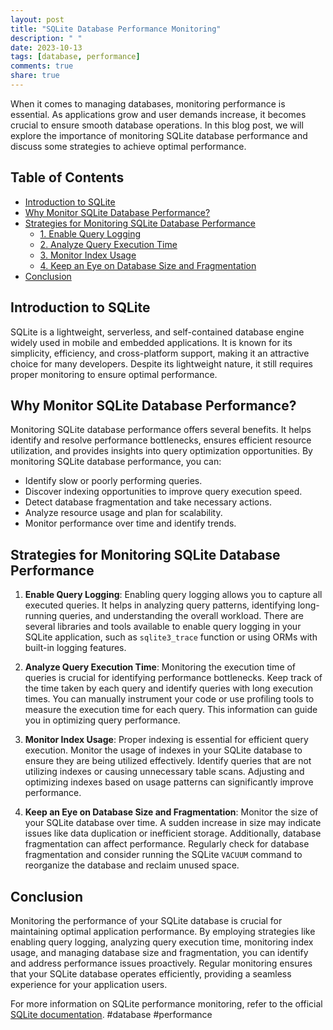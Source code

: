 ```yaml
---
layout: post
title: "SQLite Database Performance Monitoring"
description: " "
date: 2023-10-13
tags: [database, performance]
comments: true
share: true
---
```


When it comes to managing databases, monitoring performance is essential. As applications grow and user demands increase, it becomes crucial to ensure smooth database operations. In this blog post, we will explore the importance of monitoring SQLite database performance and discuss some strategies to achieve optimal performance. 

## Table of Contents
- [Introduction to SQLite](#introduction-to-sqlite)
- [Why Monitor SQLite Database Performance?](#why-monitor-sqlite-database-performance)
- [Strategies for Monitoring SQLite Database Performance](#strategies-for-monitoring-sqlite-database-performance)
  - [1. Enable Query Logging](#1-enable-query-logging)
  - [2. Analyze Query Execution Time](#2-analyze-query-execution-time)
  - [3. Monitor Index Usage](#3-monitor-index-usage)
  - [4. Keep an Eye on Database Size and Fragmentation](#4-keep-an-eye-on-database-size-and-fragmentation)
- [Conclusion](#conclusion)

## Introduction to SQLite

SQLite is a lightweight, serverless, and self-contained database engine widely used in mobile and embedded applications. It is known for its simplicity, efficiency, and cross-platform support, making it an attractive choice for many developers. Despite its lightweight nature, it still requires proper monitoring to ensure optimal performance.

## Why Monitor SQLite Database Performance?

Monitoring SQLite database performance offers several benefits. It helps identify and resolve performance bottlenecks, ensures efficient resource utilization, and provides insights into query optimization opportunities. By monitoring SQLite database performance, you can:

- Identify slow or poorly performing queries.
- Discover indexing opportunities to improve query execution speed.
- Detect database fragmentation and take necessary actions.
- Analyze resource usage and plan for scalability.
- Monitor performance over time and identify trends.

## Strategies for Monitoring SQLite Database Performance

1. **Enable Query Logging**: Enabling query logging allows you to capture all executed queries. It helps in analyzing query patterns, identifying long-running queries, and understanding the overall workload. There are several libraries and tools available to enable query logging in your SQLite application, such as `sqlite3_trace` function or using ORMs with built-in logging features.

2. **Analyze Query Execution Time**: Monitoring the execution time of queries is crucial for identifying performance bottlenecks. Keep track of the time taken by each query and identify queries with long execution times. You can manually instrument your code or use profiling tools to measure the execution time for each query. This information can guide you in optimizing query performance.

3. **Monitor Index Usage**: Proper indexing is essential for efficient query execution. Monitor the usage of indexes in your SQLite database to ensure they are being utilized effectively. Identify queries that are not utilizing indexes or causing unnecessary table scans. Adjusting and optimizing indexes based on usage patterns can significantly improve performance.

4. **Keep an Eye on Database Size and Fragmentation**: Monitor the size of your SQLite database over time. A sudden increase in size may indicate issues like data duplication or inefficient storage. Additionally, database fragmentation can affect performance. Regularly check for database fragmentation and consider running the SQLite `VACUUM` command to reorganize the database and reclaim unused space.

## Conclusion

Monitoring the performance of your SQLite database is crucial for maintaining optimal application performance. By employing strategies like enabling query logging, analyzing query execution time, monitoring index usage, and managing database size and fragmentation, you can identify and address performance issues proactively. Regular monitoring ensures that your SQLite database operates efficiently, providing a seamless experience for your application users.

For more information on SQLite performance monitoring, refer to the official [SQLite documentation](https://www.sqlite.org/docs.html). #database #performance